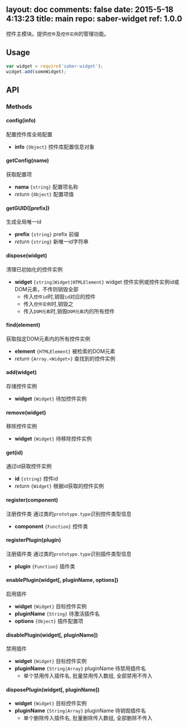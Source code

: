 layout: doc
comments: false
date: 2015-5-18 4:13:23
title: main
repo: saber-widget
ref: 1.0.0
---

控件主模块。提供`控件`及`控件实例`的管理功能。

## Usage

```js
var widget = require('saber-widget');
widget.add(someWidget);
```

## API

### Methods

#### config(info)

配置控件库全局配置

* **info** `{Object}` 控件库配置信息对象


#### getConfig(name)

获取配置项

* **nama** `{string}` 配置项名称
* _return_ `{Object}` 配置项值

#### getGUID([prefix])

生成全局唯一id

* **prefix** `{string}` prefix 前缀
* _return_ `{string}` 新唯一id字符串

#### dispose(widget)

清理已初始化的控件实例

* **widget** `{string|Widget|HTMLElement}` widget 控件实例或控件实例id或DOM元素，不传则销毁全部
    * 传入`控件id`时,销毁`id`对应的控件
    * 传入`控件实例`时,销毁之
    * 传入`DOM元素`时,销毁`DOM元素`内的所有控件

#### find(element)

获取指定DOM元素内的所有控件实例

* **element** `{HTMLElement}` 被检索的DOM元素
* _return_ `{Array.<Widget>}` 查找到的控件实例

#### add(widget)

存储控件实例

* **widget** `{Widget}` 待加控件实例

#### remove(widget)

移除控件实例

* **widget** `{Widget}` 待移除控件实例

#### get(id)

通过id获取控件实例

* **id** `{string}` 控件id
* _return_ `{Widget}` 根据id获取的控件实例

#### register(component)

注册控件类
通过类的`prototype.type`识别控件类型信息

* **component** `{Function}` 控件类

#### registerPlugin(plugin)

注册插件类
通过类的`prototype.type`识别插件类型信息

* **plugin** `{Function}` 插件类

#### enablePlugin(widget[, pluginName, options])

启用插件

* **widget** `{Widget}` 目标控件实例
* **pluginName** `{String}` 待激活插件名
* **options** `{Object}` 插件配置项


#### disablePlugin(widget[, pluginName])

禁用插件

* **widget** `{Widget}` 目标控件实例
* **pluginName** `{String|Array}` pluginName 待禁用插件名
    * 单个禁用传入插件名, 批量禁用传入数组, 全部禁用不传入

#### disposePlugin(widget[, pluginName])

* **widget** `{Widget}` 目标控件实例
* **pluginName** `{String|Array}` pluginName 待销毁插件名
    * 单个删除传入插件名, 批量删除传入数组, 全部删除不传入